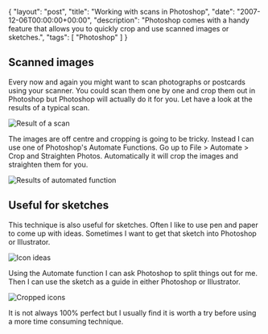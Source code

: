 {
  "layout": "post",
  "title": "Working with scans in Photoshop",
  "date": "2007-12-06T00:00:00+00:00",
  "description": "Photoshop comes with a handy feature that allows you to quickly crop and use scanned images or sketches.",
  "tags": [
    "Photoshop"
  ]
}

## Scanned images

Every now and again you might want to scan photographs or postcards using your scanner. You could scan them one by one and crop them out in Photoshop but Photoshop will actually do it for you. Let have a look at the results of a typical scan.

![Result of a scan][1] 

The images are off centre and cropping is going to be tricky. Instead I can use one of Photoshop's Automate Functions. Go up to File > Automate > Crop and Straighten Photos. Automatically it will crop the images and straighten them for you.

![Results of automated function][2] 

## Useful for sketches

This technique is also useful for sketches. Often I like to use pen and paper to come up with ideas. Sometimes I want to get that sketch into Photoshop or Illustrator. 

![Icon ideas][3] 

Using the Automate function I can ask Photoshop to split things out for me. Then I can use the sketch as a guide in either Photoshop or Illustrator.

![Cropped icons][4] 

It is not always 100% perfect but I usually find it is worth a try before using a more time consuming technique.

 [1]: http://shapeshed.com/images/articles/photos.jpg 
 [2]: http://shapeshed.com/images/articles/cropped_photos.jpg 
 [3]: http://shapeshed.com/images/articles/icon_ideas.jpg 
 [4]: http://shapeshed.com/images/articles/cropped_ideas.jpg 
